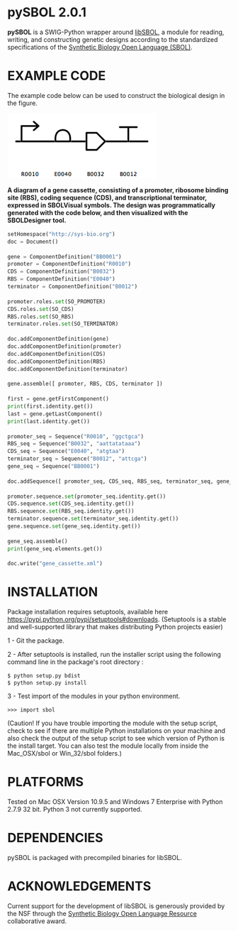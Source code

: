pySBOL 2.0.1
======================================

**pySBOL** is a SWIG-Python wrapper around [libSBOL](https://github.com/SynBioDex/libSBOL), a module for reading, writing, and constructing genetic designs according to the standardized specifications of the [Synthetic Biology Open Language (SBOL)](http://www.sbolstandard.org/).  

EXAMPLE CODE
============
The example code below can be used to construct the biological design in the figure. 

![](gene_cassette.png) 

**A diagram of a gene cassette, consisting of a promoter, ribosome binding site (RBS), coding sequence (CDS), and transcriptional terminator, expressed in SBOLVisual symbols. The design was programmatically generated with the code below, and then visualized with the SBOLDesigner tool.**
 
```python
setHomespace("http://sys-bio.org")
doc = Document()

gene = ComponentDefinition("BB0001")
promoter = ComponentDefinition("R0010")
CDS = ComponentDefinition("B0032")
RBS = ComponentDefinition("E0040")
terminator = ComponentDefinition("B0012")

promoter.roles.set(SO_PROMOTER)
CDS.roles.set(SO_CDS)
RBS.roles.set(SO_RBS)
terminator.roles.set(SO_TERMINATOR)

doc.addComponentDefinition(gene)
doc.addComponentDefinition(promoter)
doc.addComponentDefinition(CDS)
doc.addComponentDefinition(RBS)
doc.addComponentDefinition(terminator)

gene.assemble([ promoter, RBS, CDS, terminator ])

first = gene.getFirstComponent()
print(first.identity.get())
last = gene.getLastComponent()
print(last.identity.get())

promoter_seq = Sequence("R0010", "ggctgca")
RBS_seq = Sequence("B0032", "aattatataaa")
CDS_seq = Sequence("E0040", "atgtaa")
terminator_seq = Sequence("B0012", "attcga")
gene_seq = Sequence("BB0001")

doc.addSequence([ promoter_seq, CDS_seq, RBS_seq, terminator_seq, gene_seq ]);

promoter.sequence.set(promoter_seq.identity.get())
CDS.sequence.set(CDS_seq.identity.get())
RBS.sequence.set(RBS_seq.identity.get())
terminator.sequence.set(terminator_seq.identity.get())
gene.sequence.set(gene_seq.identity.get())

gene_seq.assemble()
print(gene_seq.elements.get())

doc.write("gene_cassette.xml")
```

INSTALLATION
============
Package installation requires setuptools, available here https://pypi.python.org/pypi/setuptools#downloads. (Setuptools is a stable and well-supported library that makes distributing Python projects easier)

1 - Git the package.

2 - After setuptools is installed, run the installer script using the following command line in the package's root directory :
```
$ python setup.py bdist
$ python setup.py install
```
3 - Test import of the modules in your python environment. 
```
>>> import sbol
```
(Caution!  If you have trouble importing the module with the setup script, check to see if there are multiple Python installations on your machine and also check the output of the setup script to see which version of Python is the install target.  You can also test the module locally from inside the Mac_OSX/sbol or Win_32/sbol folders.)

PLATFORMS
=========
Tested on Mac OSX Version 10.9.5 and Windows 7 Enterprise with Python 2.7.9 32 bit. Python 3 not currently supported.

DEPENDENCIES
============
pySBOL is packaged with precompiled binaries for libSBOL.


ACKNOWLEDGEMENTS
================

Current support for the development of libSBOL is generously provided by the NSF through the [Synthetic Biology Open Language Resource](http://www.nsf.gov/awardsearch/showAward?AWD_ID=1355909) collaborative award.
